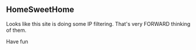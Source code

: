 ## HomeSweetHome

Looks like this site is doing some IP filtering.
That's very FORWARD thinking of them.

Have fun